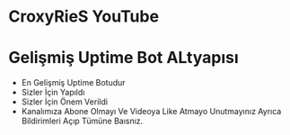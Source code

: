 # CroxyRieS YouTube

# Gelişmiş Uptime Bot ALtyapısı

- En Gelişmiş Uptime Botudur
- Sizler İçin Yapıldı
- Sizler İçin Önem Verildi
- Kanalımıza Abone Olmayı Ve Videoya Like Atmayo Unutmayınız Ayrıca Bildirimleri Açıp Tümüne Baısnız.

